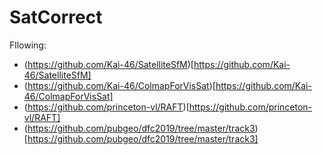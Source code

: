 # SatCorrect

Fllowing:
- (https://github.com/Kai-46/SatelliteSfM)[https://github.com/Kai-46/SatelliteSfM]
- (https://github.com/Kai-46/ColmapForVisSat)[https://github.com/Kai-46/ColmapForVisSat]
- (https://github.com/princeton-vl/RAFT)[https://github.com/princeton-vl/RAFT]
- (https://github.com/pubgeo/dfc2019/tree/master/track3)[https://github.com/pubgeo/dfc2019/tree/master/track3]


